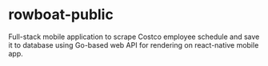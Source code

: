 # rowboat-public
 Full-stack mobile application to scrape Costco employee schedule and save it to database using Go-based web API for rendering on react-native mobile app.
